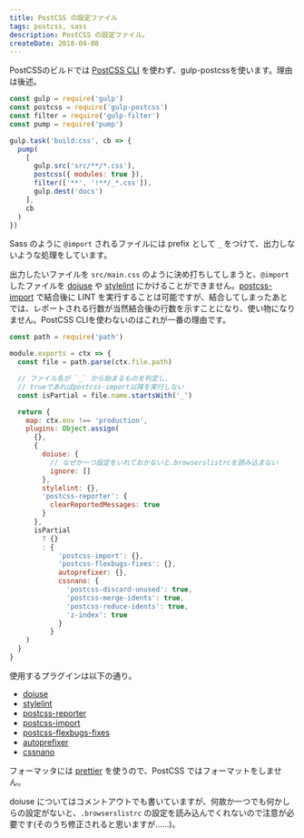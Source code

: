 ```yaml
---
title: PostCSS の設定ファイル
tags: postcss, sass
description: PostCSS の設定ファイル。
createDate: 2018-04-08
---
```


PostCSSのビルドでは [PostCSS CLI](https://github.com/postcss/postcss-cli) を使わず、gulp-postcssを使います。理由は後述。

```gulpfile.js
const gulp = require('gulp')
const postcss = require('gulp-postcss')
const filter = require('gulp-filter')
const pump = require('pump')

gulp.task('build:css', cb => {
  pump(
    [
      gulp.src('src/**/*.css'),
      postcss({ modules: true }),
      filter(['**', '!**/_*.css']),
      gulp.dest('docs')
    ],
    cb
  )
})
```

Sass のように `@import` されるファイルには prefix として `_` をつけて、出力しないような処理をしています。

出力したいファイルを `src/main.css` のように決め打ちしてしまうと、`@import` したファイルを [doiuse](https://github.com/anandthakker/doiuse) や [stylelint](https://github.com/stylelint/stylelint) にかけることができません。[postcss-import](https://github.com/postcss/postcss-import) で結合後に LINT を実行することは可能ですが、結合してしまったあとでは、レポートされる行数が当然結合後の行数を示すことになり、使い物になりません。PostCSS CLIを使わないのはこれが一番の理由です。

```.postcssrc.js
const path = require('path')

module.exports = ctx => {
  const file = path.parse(ctx.file.path)

  // ファイル名が `_` から始まるものを判定し、
  // trueであればpostcss-import以降を実行しない
  const isPartial = file.name.startsWith('_')

  return {
    map: ctx.env !== 'production',
    plugins: Object.assign(
      {},
      {
        doiuse: {
          // なぜか一つ設定をいれておかないと.browserslistrcを読み込まない
          ignore: []
        },
        stylelint: {},
        'postcss-reporter': {
          clearReportedMessages: true
        }
      },
      isPartial
        ? {}
        : {
            'postcss-import': {},
            'postcss-flexbugs-fixes': {},
            autoprefixer: {},
            cssnano: {
              'postcss-discard-unused': true,
              'postcss-merge-idents': true,
              'postcss-reduce-idents': true,
              'z-index': true
            }
          }
    )
  }
}
```

使用するプラグインは以下の通り。

- [doiuse](https://github.com/anandthakker/doiuse)
- [stylelint](https://github.com/stylelint/stylelint)
- [postcss-reporter](https://github.com/postcss/postcss-reporter)
- [postcss-import](https://github.com/postcss/postcss-import)
- [postcss-flexbugs-fixes](https://github.com/luisrudge/postcss-flexbugs-fixes)
- [autoprefixer](https://github.com/postcss/autoprefixer)
- [cssnano](http://cssnano.co/)

フォーマッタには [prettier](https://github.com/prettier/prettier) を使うので、PostCSS ではフォーマットをしません。

doiuse についてはコメントアウトでも書いていますが、何故か一つでも何かしらの設定がないと、`.browserslistrc` の設定を読み込んでくれないので注意が必要です(そのうち修正されると思いますが……)。
